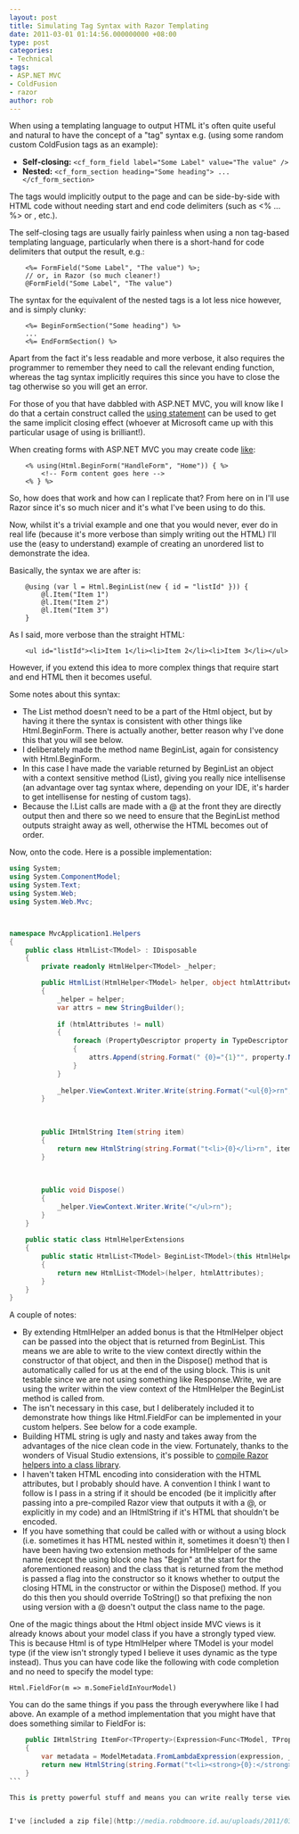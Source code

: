 ```yaml
---
layout: post
title: Simulating Tag Syntax with Razor Templating
date: 2011-03-01 01:14:56.000000000 +08:00
type: post
categories:
- Technical
tags:
- ASP.NET MVC
- ColdFusion
- razor
author: rob
---
```



When using a templating language to output HTML it's often quite useful and natural to have the concept of a "tag" syntax e.g. (using some random custom ColdFusion tags as an example):


- **Self-closing:** `<cf_form_field label="Some Label" value="The value" />`
- **Nested:** `<cf_form_section heading="Some heading"> ... </cf_form_section>`



The tags would implicitly output to the page and can be side-by-side with HTML code without needing start and end code delimiters (such as <% ... %> or <? ... ?>, etc.).  
<!--more-->  
The self-closing tags are usually fairly painless when using a non tag-based templating language, particularly when there is a short-hand for code delimiters that output the result, e.g.:


```
    <%= FormField("Some Label", "The value") %>;
    // or, in Razor (so much cleaner!)
    @FormField("Some Label", "The value")
```


The syntax for the equivalent of the nested tags is a lot less nice however, and is simply clunky:


```
    <%= BeginFormSection("Some heading") %>
    ...
    <%= EndFormSection() %>
```


Apart from the fact it's less readable and more verbose, it also requires the programmer to remember they need to call the relevant ending function, whereas the tag syntax implicitly requires this since you have to close the tag otherwise so you will get an error.



For those of you that have dabbled with ASP.NET MVC, you will know like I do that a certain construct called the [using statement](http://msdn.microsoft.com/en-us/library/yh598w02.aspx) can be used to get the same implicit closing effect (whoever at Microsoft came up with this particular usage of using is brilliant!).



When creating forms with ASP.NET MVC you may create code [like](http://msdn.microsoft.com/en-us/library/dd410596.aspx):


```
    <% using(Html.BeginForm("HandleForm", "Home")) { %>
        <!-- Form content goes here -->
    <% } %>
```


So, how does that work and how can I replicate that? From here on in I'll use Razor since it's so much nicer and it's what I've been using to do this.



Now, whilst it's a trivial example and one that you would never, ever do in real life (because it's more verbose than simply writing out the HTML) I'll use the (easy to understand) example of creating an unordered list to demonstrate the idea.



Basically, the syntax we are after is:


```
    @using (var l = Html.BeginList(new { id = "listId" })) {
        @l.Item("Item 1")
        @l.Item("Item 2")
        @l.Item("Item 3")
    }
```


As I said, more verbose than the straight HTML:


```
    <ul id="listId"><li>Item 1</li><li>Item 2</li><li>Item 3</li></ul>
```


However, if you extend this idea to more complex things that require start and end HTML then it becomes useful.



Some notes about this syntax:


- The List method doesn't need to be a part of the Html object, but by having it there the syntax is consistent with other things like Html.BeginForm. There is actually another, better reason why I've done this that you will see below.
- I deliberately made the method name BeginList, again for consistency with Html.BeginForm.
- In this case I have made the variable returned by BeginList an object with a context sensitive method (List), giving you really nice intellisense (an advantage over tag syntax where, depending on your IDE, it's harder to get intellisense for nesting of custom tags).
- Because the l.List calls are made with a @ at the front they are directly output then and there so we need to ensure that the BeginList method outputs straight away as well, otherwise the HTML becomes out of order.



Now, onto the code. Here is a possible implementation:



```csharp
using System;  
using System.ComponentModel;  
using System.Text;  
using System.Web;  
using System.Web.Mvc;



namespace MvcApplication1.Helpers  
{  
    public class HtmlList<TModel> : IDisposable  
    {  
        private readonly HtmlHelper<TModel> _helper;

        public HtmlList(HtmlHelper<TModel> helper, object htmlAttributes = null)  
        {  
            _helper = helper;  
            var attrs = new StringBuilder();
    
            if (htmlAttributes != null)  
            {  
                foreach (PropertyDescriptor property in TypeDescriptor.GetProperties(htmlAttributes))  
                {  
                    attrs.Append(string.Format(" {0}="{1}"", property.Name, property.GetValue(htmlAttributes)));  
                }  
            }
    
            _helper.ViewContext.Writer.Write(string.Format("<ul{0}>rn", attrs));  
        }
    
    
    
        public IHtmlString Item(string item)  
        {  
            return new HtmlString(string.Format("t<li>{0}</li>rn", item));  
        }
    
    
    
        public void Dispose()  
        {  
            _helper.ViewContext.Writer.Write("</ul>rn");  
        }  
    }
    
    public static class HtmlHelperExtensions  
    {  
        public static HtmlList<TModel> BeginList<TModel>(this HtmlHelper<TModel> helper, object htmlAttributes = null)  
        {  
            return new HtmlList<TModel>(helper, htmlAttributes);  
        }  
    }  
}
```



A couple of notes:


- By extending HtmlHelper an added bonus is that the HtmlHelper object can be passed into the object that is returned from BeginList. This means we are able to write to the view context directly within the constructor of that object, and then in the Dispose() method that is automatically called for us at the end of the using block. This is unit testable since we are not using something like Response.Write, we are using the writer within the view context of the HtmlHelper the BeginList method is called from.
- The <TModel> isn't necessary in this case, but I deliberately included it to demonstrate how things like Html.FieldFor can be implemented in your custom helpers. See below for a code example.
- Building HTML string is ugly and nasty and takes away from the advantages of the nice clean code in the view. Fortunately, thanks to the wonders of Visual Studio extensions, it's possible to [compile Razor helpers into a class library](http://www.chrisvandesteeg.nl/2010/11/22/embedding-pre-compiled-razor-views-in-your-dll/#axzz1FGuO40YQ).
- I haven't taken HTML encoding into consideration with the HTML attributes, but I probably should have. A convention I think I want to follow is I pass in a string if it should be encoded (be it implicitly after passing into a pre-compiled Razor view that outputs it with a @, or explicitly in my code) and an IHtmlString if it's HTML that shouldn't be encoded.
- If you have something that could be called with or without a using block (i.e. sometimes it has HTML nested within it, sometimes it doesn't) then I have been having two extension methods for HtmlHelper of the same name (except the using block one has "Begin" at the start for the aforementioned reason) and the class that is returned from the method is passed a flag into the constructor so it knows whether to output the closing HTML in the constructor or within the Dispose() method. If you do this then you should override ToString() so that prefixing the non using version with a @ doesn't output the class name to the page.



One of the magic things about the Html object inside MVC views is it already knows about your model class if you have a strongly typed view. This is because Html is of type HtmlHelper<TModel> where TModel is your model type (if the view isn't strongly typed I believe it uses dynamic as the type instead). Thus you can have code like the following with code completion and no need to specify the model type:



    Html.FieldFor(m => m.SomeFieldInYourModel)



You can do the same things if you pass the <TModel> through everywhere like I had above. An example of a method implementation that you might have that does something similar to FieldFor is:  
````csharp  
    public IHtmlString ItemFor<TProperty>(Expression<Func<TModel, TProperty>> expression)  
    {  
        var metadata = ModelMetadata.FromLambdaExpression(expression, _helper.ViewData);  
        return new HtmlString(string.Format("t<li><strong>{0}:</strong> {1}</li>rn", metadata.PropertyName, expression.Compile()((TModel)_helper.ViewContext.ViewData.Model)));  
    }  
```

This is pretty powerful stuff and means you can write really terse views that have implicit knowledge about the model it is encapsulating and provide great intellisense along the way making the views a lot easier to write.


I've [included a zip file](http://media.robdmoore.id.au/uploads/2011/03/SimulateTagSyntaxWithRazorTemplating.zip) of a sample project created in Visual Studio 2010.

